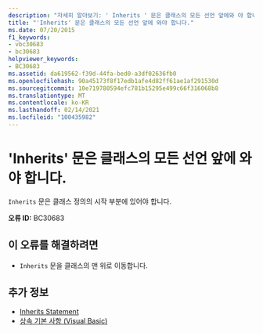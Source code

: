 ```yaml
---
description: "자세히 알아보기: ' Inherits ' 문은 클래스의 모든 선언 앞에와 야 합니다."
title: "'Inherits' 문은 클래스의 모든 선언 앞에 와야 합니다."
ms.date: 07/20/2015
f1_keywords:
- vbc30683
- bc30683
helpviewer_keywords:
- BC30683
ms.assetid: da619562-f39d-44fa-bed0-a3df02636fb0
ms.openlocfilehash: 90a45173f8f17edb1afe4d82ff61ae1af291530d
ms.sourcegitcommit: 10e719780594efc781b15295e499c66f316068b8
ms.translationtype: MT
ms.contentlocale: ko-KR
ms.lasthandoff: 02/14/2021
ms.locfileid: "100435982"
---
```

# <a name="inherits-statement-must-precede-all-declarations-in-a-class"></a>'Inherits' 문은 클래스의 모든 선언 앞에 와야 합니다.

`Inherits` 문은 클래스 정의의 시작 부분에 있어야 합니다.  
  
 **오류 ID:** BC30683  
  
## <a name="to-correct-this-error"></a>이 오류를 해결하려면  
  
- `Inherits` 문을 클래스의 맨 위로 이동합니다.  
  
## <a name="see-also"></a>추가 정보

- [Inherits Statement](../language-reference/statements/inherits-statement.md)
- [상속 기본 사항 (Visual Basic)](../programming-guide/language-features/objects-and-classes/inheritance-basics.md)
